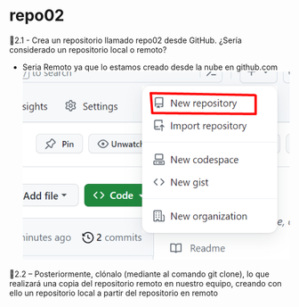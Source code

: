# repo02
📌2.1 - Crea un repositorio llamado repo02 desde GitHub. ¿Sería considerado un repositorio local o remoto?

- Seria Remoto ya que lo estamos creado desde la nube en github.com
![Alt text](Screenshot_14.png)

📌2.2 – Posteriormente, clónalo (mediante al comando git clone), lo que realizará una copia
del repositorio remoto en nuestro equipo, creando con ello un repositorio local a partir del repositorio en remoto